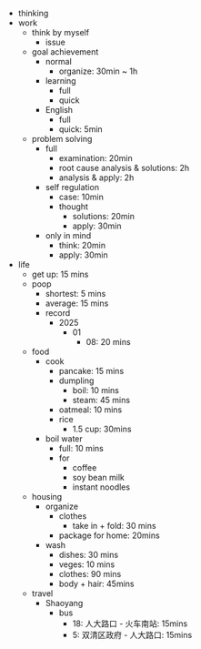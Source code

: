- thinking
- work
    - think by myself
        - issue
    - goal achievement
        - normal
            - organize: 30min ~ 1h 
        - learning
            - full
            - quick
        - English
            - full
            - quick: 5min
    - problem solving
        - full
            - examination: 20min
            - root cause analysis & solutions: 2h
            - analysis & apply: 2h
        - self regulation
            - case: 10min
            - thought
                - solutions: 20min
                - apply: 30min
        - only in mind
            - think: 20min
            - apply: 30min
- life
    - get up: 15 mins
    - poop
        - shortest: 5 mins
        - average: 15 mins
        - record
            - 2025
                - 01
                    - 08: 20 mins
    - food
        - cook
            - pancake: 15 mins
            - dumpling
                - boil: 10 mins
                - steam: 45 mins
            - oatmeal: 10 mins
            - rice
                - 1.5 cup: 30mins
        - boil water
            - full: 10 mins
            - for 
                - coffee
                - soy bean milk
                - instant noodles
    - housing
        - organize 
            - clothes
                - take in + fold: 30 mins
            - package for home: 20mins
        - wash
            - dishes: 30 mins
            - veges: 10 mins
            - clothes: 90 mins
            - body + hair: 45mins
    - travel
        - Shaoyang
            - bus
                - 18: 人大路口 - 火车南站: 15mins
                - 5: 双清区政府 - 人大路口: 15mins